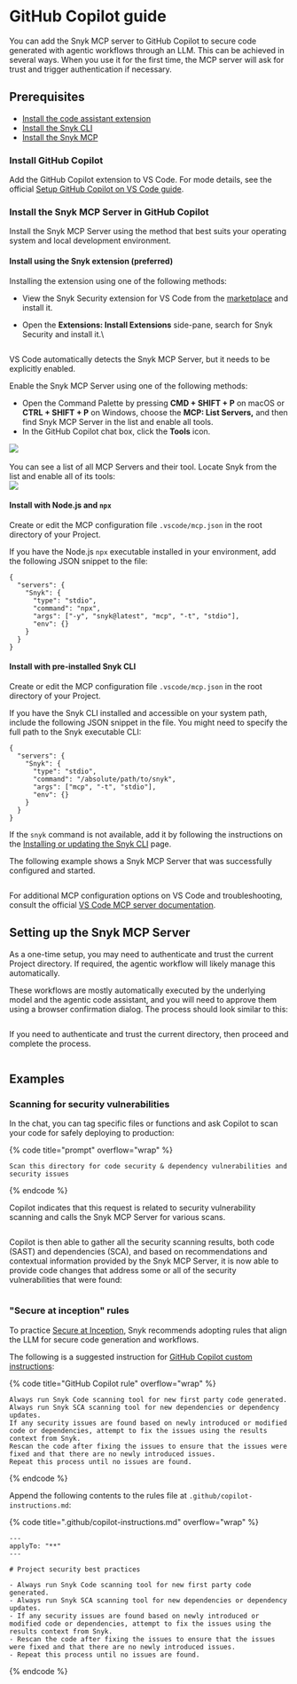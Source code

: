 # GitHub Copilot guide

You can add the Snyk MCP server to GitHub Copilot to secure code generated with agentic workflows through an LLM. This can be achieved in several ways. When you use it for the first time, the MCP server will ask for trust and trigger authentication if necessary.

## Prerequisites

* [Install the code assistant extension](github-copilot-guide.md#install-github-copilot)
* [Install the Snyk CLI](../../../developer-tools/snyk-cli/install-or-update-the-snyk-cli/)
* [Install the Snyk MCP](github-copilot-guide.md#install-the-snyk-mcp-server-in-github-copilot)

### Install GitHub Copilot

Add the GitHub Copilot extension to VS Code. For mode details, see the official [Setup GitHub Copilot on VS Code guide](https://code.visualstudio.com/docs/copilot/setup).

### Install the Snyk MCP Server in GitHub Copilot

Install the Snyk MCP Server using the method that best suits your operating system and local development environment.

#### Install using the Snyk extension (preferred)

Installing the extension using one of the following methods:

* View the Snyk Security extension for VS Code from the [marketplace](https://marketplace.visualstudio.com/items?itemName=snyk-security.snyk-vulnerability-scanner) and install it.
*   Open the **Extensions: Install Extensions** side-pane, search for Snyk Security and install it.\


    <figure><img src="../../../.gitbook/assets/image.png" alt=""><figcaption></figcaption></figure>

VS Code automatically detects the Snyk MCP Server, but it needs to be explicitly enabled.

Enable the Snyk MCP Server using one of the following methods:

* Open the Command Palette by pressing **CMD + SHIFT + P** on macOS or **CTRL + SHIFT + P** on Windows, choose the **MCP: List Servers,** and then find Snyk MCP Server in the list and enable all tools.
* In the GitHub Copilot chat box, click the **Tools** icon.

![](<../../../.gitbook/assets/image (4).png>)\
\
You can see a list of all MCP Servers and their tool. Locate Snyk from the list and enable all of its tools:\
![](<../../../.gitbook/assets/image (5).png>)

#### Install with Node.js and `npx`

Create or edit the MCP configuration file `.vscode/mcp.json` in the root directory of your Project.

If you have the Node.js `npx` executable installed in your environment, add the following JSON snippet to the file:

```json5
{
  "servers": {
    "Snyk": {
      "type": "stdio",
      "command": "npx",
      "args": ["-y", "snyk@latest", "mcp", "-t", "stdio"],
      "env": {}
    }
  }
}
```

#### Install with pre-installed Snyk CLI

Create or edit the MCP configuration file `.vscode/mcp.json` in the root directory of your Project.

If you have the Snyk CLI installed and accessible on your system path, include the following JSON snippet in the file. You might need to specify the full path to the Snyk executable CLI:

```json5
{
  "servers": {
    "Snyk": {
      "type": "stdio",
      "command": "/absolute/path/to/snyk",
      "args": ["mcp", "-t", "stdio"],
      "env": {}
    }
  }
}
```

If the `snyk` command is not available, add it by following the instructions on the [Installing or updating the Snyk CLI](../../../developer-tools/snyk-cli/install-or-update-the-snyk-cli/) page.&#x20;

The following example shows a Snyk MCP Server that was successfully configured and started.

<figure><img src="../../../.gitbook/assets/image (1).png" alt=""><figcaption></figcaption></figure>

For additional MCP configuration options on VS Code and troubleshooting, consult the official [VS Code MCP server documentation](https://code.visualstudio.com/docs/copilot/chat/mcp-servers).

## Setting up the Snyk MCP Server

As a one-time setup, you may need to authenticate and trust the current Project directory. If required, the agentic workflow will likely manage this automatically.

These workflows are mostly automatically executed by the underlying model and the agentic code assistant, and you will need to approve them using a browser confirmation dialog. The process should look similar to this:

<figure><img src="../../../.gitbook/assets/image (2).png" alt=""><figcaption></figcaption></figure>

If you need to authenticate and trust the current directory, then proceed and complete the process.

<figure><img src="../../../.gitbook/assets/image (3).png" alt=""><figcaption></figcaption></figure>

## Examples

### Scanning for security vulnerabilities

In the chat, you can tag specific files or functions and ask Copilot to scan your code for safely deploying to production:

{% code title="prompt" overflow="wrap" %}
```
Scan this directory for code security & dependency vulnerabilities and security issues
```
{% endcode %}

Copilot indicates that this request is related to security vulnerability scanning and calls the Snyk MCP Server for various scans.

<figure><img src="../../../.gitbook/assets/image (6).png" alt=""><figcaption></figcaption></figure>

Copilot is then able to gather all the security scanning results, both code (SAST) and dependencies (SCA), and based on recommendations and contextual information provided by the Snyk MCP Server, it is now able to provide code changes that address some or all of the security vulnerabilities that were found:

<figure><img src="../../../.gitbook/assets/image (7).png" alt=""><figcaption></figcaption></figure>

### "Secure at inception" rules

To practice [Secure at Inception](https://snyk.io/solutions/secure-ai-generated-code/), Snyk recommends adopting rules that align the LLM for secure code generation and workflows.

The following is a suggested instruction for [GitHub Copilot custom instructions](https://docs.github.com/en/copilot/how-tos/configure-custom-instructions/add-repository-instructions):

{% code title="GitHub Copilot rule" overflow="wrap" %}
```
Always run Snyk Code scanning tool for new first party code generated.
Always run Snyk SCA scanning tool for new dependencies or dependency updates.
If any security issues are found based on newly introduced or modified code or dependencies, attempt to fix the issues using the results context from Snyk.
Rescan the code after fixing the issues to ensure that the issues were fixed and that there are no newly introduced issues.
Repeat this process until no issues are found.
```
{% endcode %}

Append the following contents to the rules file at `.github/copilot-instructions.md`:

{% code title=".github/copilot-instructions.md" overflow="wrap" %}
```
---
applyTo: "**"
---

# Project security best practices

- Always run Snyk Code scanning tool for new first party code generated.
- Always run Snyk SCA scanning tool for new dependencies or dependency updates.
- If any security issues are found based on newly introduced or modified code or dependencies, attempt to fix the issues using the results context from Snyk.
- Rescan the code after fixing the issues to ensure that the issues were fixed and that there are no newly introduced issues.
- Repeat this process until no issues are found.
```
{% endcode %}
